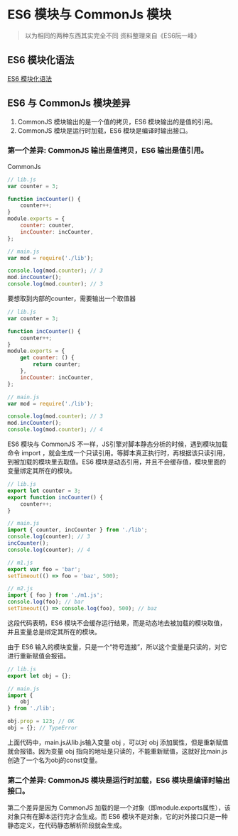 <!--
Created: Fri May 08 2020 09:35:15 GMT+0800 (中国标准时间)
Modified: Fri May 08 2020 09:57:31 GMT+0800 (中国标准时间)
-->

# ES6 模块与 CommonJs 模块

<!-- ES6, js -->

> 以为相同的两种东西其实完全不同
> 资料整理来自《ES6阮一峰》

## ES6 模块化语法
[ES6 模块化语法](https://es6.ruanyifeng.com/#docs/module)

## ES6 与 CommonJs 模块差异

1. CommonJS 模块输出的是一个值的拷贝，ES6 模块输出的是值的引用。
2. CommonJS 模块是运行时加载，ES6 模块是编译时输出接口。



### 第一个差异: CommonJS 输出是值拷贝，ES6 输出是值引用。

CommonJs

``` js
// lib.js
var counter = 3;

function incCounter() {
    counter++;
}
module.exports = {
    counter: counter,
    incCounter: incCounter,
};

// main.js
var mod = require('./lib');

console.log(mod.counter); // 3
mod.incCounter();
console.log(mod.counter); // 3
```

要想取到内部的counter，需要输出一个取值器

``` js
// lib.js
var counter = 3;

function incCounter() {
    counter++;
}
module.exports = {
    get counter: () {
        return counter;
    },
    incCounter: incCounter,
};

// main.js
var mod = require('./lib');

console.log(mod.counter); // 3
mod.incCounter();
console.log(mod.counter); // 4
```

ES6 模块与 CommonJS 不一样，JS引擎对脚本静态分析的时候，遇到模块加载命令 import ，就会生成一个只读引用。等脚本真正执行时，再根据该只读引用，到被加载的模块里去取值。ES6 模块是动态引用，并且不会缓存值，模块里面的变量绑定其所在的模块。

``` js
// lib.js
export let counter = 3;
export function incCounter() {
    counter++;
}

// main.js
import { counter, incCounter } from './lib';
console.log(counter); // 3
incCounter();
console.log(counter); // 4
```

``` js
// m1.js
export var foo = 'bar';
setTimeout(() => foo = 'baz', 500);

// m2.js
import { foo } from './m1.js';
console.log(foo); // bar
setTimeout(() => console.log(foo), 500); // baz
```

这段代码表明，ES6 模块不会缓存运行结果，而是动态地去被加载的模块取值，并且变量总是绑定其所在的模块。

由于 ES6 输入的模块变量，只是一个“符号连接”，所以这个变量是只读的，对它进行重新赋值会报错。

``` js
// lib.js
export let obj = {};

// main.js
import {
    obj
} from './lib';

obj.prop = 123; // OK
obj = {}; // TypeError
```

上面代码中，main.js从lib.js输入变量 obj ，可以对 obj 添加属性，但是重新赋值就会报错。因为变量 obj 指向的地址是只读的，不能重新赋值，这就好比main.js创造了一个名为obj的const变量。

### 第二个差异: CommonJS 模块是运行时加载，ES6 模块是编译时输出接口。

第二个差异是因为 CommonJS 加载的是一个对象（即module.exports属性），该对象只有在脚本运行完才会生成。而 ES6 模块不是对象，它的对外接口只是一种静态定义，在代码静态解析阶段就会生成。